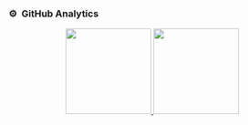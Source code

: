 
### ⚙️ &nbsp;GitHub Analytics

<p align="center">
<a href="https://github.com/elikawa7">
  <img height="150em" src="https://github-readme-stats-eight-theta.vercel.app/api?username=elikawa7&show_icons=true&theme=algolia&include_all_commits=true"/>
  <img height="150em" src="https://github-readme-stats-eight-theta.vercel.app/api/top-langs/?username=elikawa7&layout=compact&langs_count=8&theme=algolia"/>
</a>
</p>
<!--
### Hi there 👋


- 🌱 I’m currently learning Java and its intrincancies, 
      also learning design patterns and arch patterns and best practices when writing code, 
      I'm also curious about data structures and concurrency. I'm also interested in other languages. such as kotlin, go and python.


**elikawa7/elikawa7** is a ✨ _special_ ✨ repository because its `README.md` (this file) appears on your GitHub profile.

Here are some ideas to get you started:
- 🔭 I’m currently working on ...
- 👯 I’m looking to collaborate on ... 
- 🤔 I’m looking for help with ...
- 💬 Ask me about ...
- 📫 How to reach me: ...
- 😄 Pronouns: ...
- ⚡ Fun fact: ...
-->
